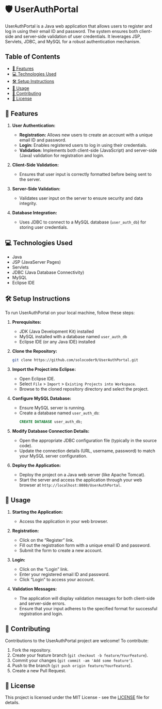 # 🛡️ UserAuthPortal

UserAuthPortal is a Java web application that allows users to register and log in using their email ID and password. The system ensures both client-side and server-side validation of user credentials. It leverages JSP, Servlets, JDBC, and MySQL for a robust authentication mechanism.

## Table of Contents

- [🌟 Features](#features)
- [💻 Technologies Used](#technologies-used)
- [🛠️ Setup Instructions](#setup-instructions)
- [🚀 Usage](#usage)
- [🤝 Contributing](#contributing)
- [📝 License](#license)

## 🌟 Features 

1. **User Authentication:**
   - **Registration:** Allows new users to create an account with a unique email ID and password.
   - **Login:** Enables registered users to log in using their credentials.
   - **Validation:** Implements both client-side (JavaScript) and server-side (Java) validation for registration and login.

2. **Client-Side Validation:**
   - Ensures that user input is correctly formatted before being sent to the server.

3. **Server-Side Validation:**
   - Validates user input on the server to ensure security and data integrity.

4. **Database Integration:**
   - Uses JDBC to connect to a MySQL database (`user_auth_db`) for storing user credentials.

## 💻 Technologies Used  

- Java
- JSP (JavaServer Pages)
- Servlets
- JDBC (Java Database Connectivity)
- MySQL
- Eclipse IDE

## 🛠️ Setup Instructions  

To run UserAuthPortal on your local machine, follow these steps:

1. **Prerequisites:**
   - JDK (Java Development Kit) installed
   - MySQL installed with a database named `user_auth_db`
   - Eclipse IDE (or any Java IDE) installed

2. **Clone the Repository:**
   ```bash
   git clone https://github.com/solocoder9/UserAuthPortal.git
   ```

3. **Import the Project into Eclipse:**
   - Open Eclipse IDE.
   - Select `File` > `Import` > `Existing Projects into Workspace`.
   - Browse to the cloned repository directory and select the project.

4. **Configure MySQL Database:**
   - Ensure MySQL server is running.
   - Create a database named `user_auth_db`:
     ```sql
     CREATE DATABASE user_auth_db;
     ```

5. **Modify Database Connection Details:**
   - Open the appropriate JDBC configuration file (typically in the source code).
   - Update the connection details (URL, username, password) to match your MySQL server configuration.

6. **Deploy the Application:**
   - Deploy the project on a Java web server (like Apache Tomcat).
   - Start the server and access the application through your web browser at `http://localhost:8080/UserAuthPortal`.

## 🚀 Usage  

1. **Starting the Application:**
   - Access the application in your web browser.

2. **Registration:**
   - Click on the “Register” link.
   - Fill out the registration form with a unique email ID and password.
   - Submit the form to create a new account.

3. **Login:**
   - Click on the “Login” link.
   - Enter your registered email ID and password.
   - Click “Login” to access your account.

4. **Validation Messages:**
   - The application will display validation messages for both client-side and server-side errors.
   - Ensure that your input adheres to the specified format for successful registration and login.

## 🤝 Contributing  

Contributions to the UserAuthPortal project are welcome! To contribute:

1. Fork the repository.
2. Create your feature branch (`git checkout -b feature/YourFeature`).
3. Commit your changes (`git commit -am 'Add some feature'`).
4. Push to the branch (`git push origin feature/YourFeature`).
5. Create a new Pull Request.

## 📝 License  

This project is licensed under the MIT License - see the [LICENSE](LICENSE) file for details.

